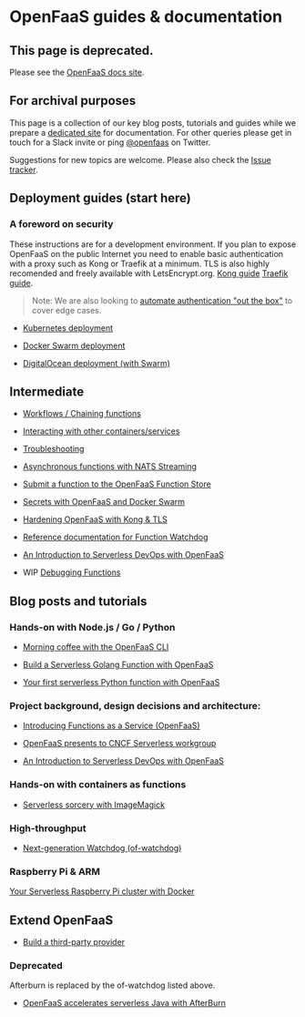 OpenFaaS guides & documentation
================

## This page is deprecated.

Please see the [OpenFaaS docs site](https://docs.openfaas.com/).

## For archival purposes

This page is a collection of our key blog posts, tutorials and guides while we prepare a [dedicated site](https://github.com/ryskiwt/faas/issues/253) for documentation. For other queries please get in touch for a Slack invite or ping [@openfaas](https://twitter.com/openfaas) on Twitter.

Suggestions for new topics are welcome. Please also check the [Issue tracker](https://github.com/ryskiwt/faas/issues).

## Deployment guides (start here)

### A foreword on security

These instructions are for a development environment. If you plan to expose OpenFaaS on the public Internet you need to enable basic authentication with a proxy such as Kong or Traefik at a minimum. TLS is also highly recomended and freely available with LetsEncrypt.org. [Kong guide](https://github.com/ryskiwt/faas/blob/master/guide/kong_integration.md) [Traefik guide](https://github.com/ryskiwt/faas/blob/master/guide/traefik_integration.md).

> Note: We are also looking to [automate authentication "out the box"](https://github.com/ryskiwt/faas/issues/349) to cover edge cases.

* [Kubernetes deployment](deployment_k8s.md)

* [Docker Swarm deployment](deployment_swarm.md)

* [DigitalOcean deployment (with Swarm)](deployment_digitalocean.md)

## Intermediate

* [Workflows / Chaining functions](chaining_functions.md)

* [Interacting with other containers/services](interactions.md)

* [Troubleshooting](troubleshooting.md)

* [Asynchronous functions with NATS Streaming](asynchronous.md)

* [Submit a function to the OpenFaaS Function Store](https://github.com/openfaas/store)

* [Secrets with OpenFaaS and Docker Swarm](https://github.com/ryskiwt/faas/blob/master/guide/secure_secret_management.md)

* [Hardening OpenFaaS with Kong & TLS](kong_integration.md)

* [Reference documentation for Function Watchdog](../watchdog/)

* [An Introduction to Serverless DevOps with OpenFaaS](https://hackernoon.com/an-introduction-to-serverless-devops-with-openfaas-b978ab0eb2b)

* WIP [Debugging Functions](https://github.com/ryskiwt/faas/issues/223)

## Blog posts and tutorials

### Hands-on with Node.js / Go / Python

* [Morning coffee with the OpenFaaS CLI](https://blog.alexellis.io/quickstart-openfaas-cli/)

* [Build a Serverless Golang Function with OpenFaaS](https://blog.alexellis.io/serverless-golang-with-openfaas/)

* [Your first serverless Python function with OpenFaaS](https://blog.alexellis.io/first-faas-python-function/)

### Project background, design decisions and architecture:

* [Introducing Functions as a Service (OpenFaaS)](https://blog.alexellis.io/introducing-functions-as-a-service/)

* [OpenFaaS presents to CNCF Serverless workgroup](https://blog.alexellis.io/openfaas-cncf-workgroup/)

* [An Introduction to Serverless DevOps with OpenFaaS](https://hackernoon.com/an-introduction-to-serverless-devops-with-openfaas-b978ab0eb2b)

### Hands-on with containers as functions

* [Serverless sorcery with ImageMagick](https://blog.alexellis.io/serverless-imagemagick/)

### High-throughput

* [Next-generation Watchdog (of-watchdog)](http://docs.openfaas.com/architecture/watchdog/#of-watchdog)

### Raspberry Pi & ARM

[Your Serverless Raspberry Pi cluster with Docker](https://blog.alexellis.io/your-serverless-raspberry-pi-cluster/)

## Extend OpenFaaS

* [Build a third-party provider](backends.md)

### Deprecated

Afterburn is replaced by the of-watchdog listed above.

* [OpenFaaS accelerates serverless Java with AfterBurn](https://blog.alexellis.io/openfaas-serverless-acceleration/)
